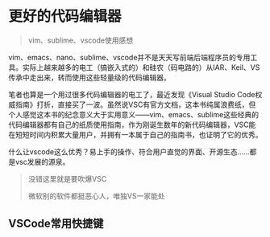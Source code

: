 # 更好的代码编辑器

> vim、sublime、vscode使用感想

vim、emacs、nano、sublime、vscode并不是天天写前端后端程序员的专用工具。实际上越来越多的电工（搞嵌入式的）和硅农（码电路的）从IAR、Keil、VS传承中走出来，转而使用这些轻量级的代码编辑器。

笔者也算是一个用过很多代码编辑器的电工了，最近发现《Visual Studio Code权威指南》打折，直接买了一波。虽然说VSC有官方文档，这本书纯属浪费纸，但个人感觉这本书的纪念意义大于实用意义——vim、emacs、sublime这些经典的代码编辑器都有自己的纸质使用指南，作为刚诞生数年的新代码编辑器，VSC能在短短时间内积累大量用户，并拥有一本属于自己的指南书，也证明了它的优秀。

什么让vscode这么优秀？易上手的操作、符合用户直觉的界面、开源生态......都是vsc发展的源泉。

> 没错这里就是要吹爆VSC
>
> 微软别的软件都挺恶心人，唯独VS一家能处

## VSCode常用快捷键



